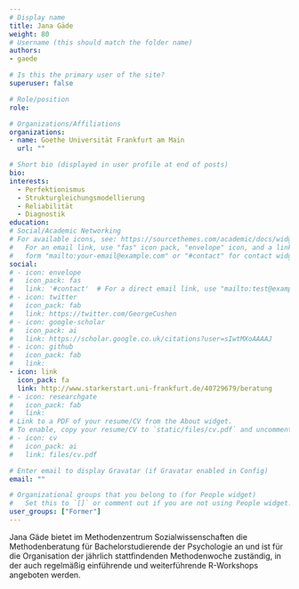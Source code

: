 ```yaml
---
# Display name
title: Jana Gäde
weight: 80
# Username (this should match the folder name)
authors:
- gaede

# Is this the primary user of the site?
superuser: false

# Role/position
role:

# Organizations/Affiliations
organizations:
- name: Goethe Universität Frankfurt am Main
  url: ""

# Short bio (displayed in user profile at end of posts)
bio:
interests:
  - Perfektionismus
  - Strukturgleichungsmodellierung
  - Reliabilität
  - Diagnostik
education:
# Social/Academic Networking
# For available icons, see: https://sourcethemes.com/academic/docs/widgets/#icons
#   For an email link, use "fas" icon pack, "envelope" icon, and a link in the
#   form "mailto:your-email@example.com" or "#contact" for contact widget.
social:
# - icon: envelope
#   icon_pack: fas
#   link: '#contact'  # For a direct email link, use "mailto:test@example.org".
# - icon: twitter
#   icon_pack: fab
#   link: https://twitter.com/GeorgeCushen
# - icon: google-scholar
#   icon_pack: ai
#   link: https://scholar.google.co.uk/citations?user=sIwtMXoAAAAJ
# - icon: github
#   icon_pack: fab
#   link:
- icon: link
  icon_pack: fa
  link: http://www.starkerstart.uni-frankfurt.de/40729679/beratung
# - icon: researchgate
#   icon_pack: fab
#   link:
# Link to a PDF of your resume/CV from the About widget.
# To enable, copy your resume/CV to `static/files/cv.pdf` and uncomment the lines below.
# - icon: cv
#   icon_pack: ai
#   link: files/cv.pdf

# Enter email to display Gravatar (if Gravatar enabled in Config)
email: ""

# Organizational groups that you belong to (for People widget)
#   Set this to `[]` or comment out if you are not using People widget.
user_groups: ["Former"]
---
```


Jana Gäde bietet im Methodenzentrum Sozialwissenschaften die Methodenberatung für Bachelorstudierende der Psychologie an und ist für die Organisation der jährlich stattfindenden Methodenwoche zuständig, in der auch regelmäßig einführende und weiterführende R-Workshops angeboten werden.
